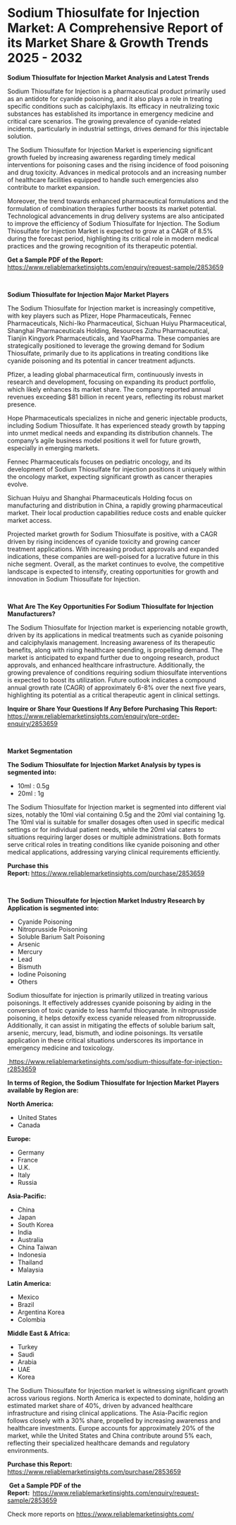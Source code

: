 <p><h1>Sodium Thiosulfate for Injection Market: A Comprehensive Report of its Market Share & Growth Trends 2025 - 2032</h1></p><p><strong>Sodium Thiosulfate for Injection Market Analysis and Latest Trends</strong></p>
<p><p>Sodium Thiosulfate for Injection is a pharmaceutical product primarily used as an antidote for cyanide poisoning, and it also plays a role in treating specific conditions such as calciphylaxis. Its efficacy in neutralizing toxic substances has established its importance in emergency medicine and critical care scenarios. The growing prevalence of cyanide-related incidents, particularly in industrial settings, drives demand for this injectable solution.</p><p>The Sodium Thiosulfate for Injection Market is experiencing significant growth fueled by increasing awareness regarding timely medical interventions for poisoning cases and the rising incidence of food poisoning and drug toxicity. Advances in medical protocols and an increasing number of healthcare facilities equipped to handle such emergencies also contribute to market expansion.</p><p>Moreover, the trend towards enhanced pharmaceutical formulations and the formulation of combination therapies further boosts its market potential. Technological advancements in drug delivery systems are also anticipated to improve the efficiency of Sodium Thiosulfate for Injection. The Sodium Thiosulfate for Injection Market is expected to grow at a CAGR of 8.5% during the forecast period, highlighting its critical role in modern medical practices and the growing recognition of its therapeutic potential.</p></p>
<p><strong>Get a Sample PDF of the Report:&nbsp;</strong> <a href="https://www.reliablemarketinsights.com/enquiry/request-sample/2853659?utm_campaign=2943&utm_medium=2&utm_source=Github&utm_content=ia&utm_term=12032025&utm_id=sodium-thiosulfate-for-injection">https://www.reliablemarketinsights.com/enquiry/request-sample/2853659</a></p>
<p>&nbsp;</p>
<p><strong>Sodium Thiosulfate for Injection Major Market Players</strong></p>
<p><p>The Sodium Thiosulfate for Injection market is increasingly competitive, with key players such as Pfizer, Hope Pharmaceuticals, Fennec Pharmaceuticals, Nichi-Iko Pharmaceutical, Sichuan Huiyu Pharmaceutical, Shanghai Pharmaceuticals Holding, Resources Zizhu Pharmaceutical, Tianjin Kingyork Pharmaceuticals, and YaoPharma. These companies are strategically positioned to leverage the growing demand for Sodium Thiosulfate, primarily due to its applications in treating conditions like cyanide poisoning and its potential in cancer treatment adjuncts.</p><p>Pfizer, a leading global pharmaceutical firm, continuously invests in research and development, focusing on expanding its product portfolio, which likely enhances its market share. The company reported annual revenues exceeding $81 billion in recent years, reflecting its robust market presence.</p><p>Hope Pharmaceuticals specializes in niche and generic injectable products, including Sodium Thiosulfate. It has experienced steady growth by tapping into unmet medical needs and expanding its distribution channels. The company’s agile business model positions it well for future growth, especially in emerging markets.</p><p>Fennec Pharmaceuticals focuses on pediatric oncology, and its development of Sodium Thiosulfate for injection positions it uniquely within the oncology market, expecting significant growth as cancer therapies evolve.</p><p>Sichuan Huiyu and Shanghai Pharmaceuticals Holding focus on manufacturing and distribution in China, a rapidly growing pharmaceutical market. Their local production capabilities reduce costs and enable quicker market access.</p><p>Projected market growth for Sodium Thiosulfate is positive, with a CAGR driven by rising incidences of cyanide toxicity and growing cancer treatment applications. With increasing product approvals and expanded indications, these companies are well-poised for a lucrative future in this niche segment. Overall, as the market continues to evolve, the competitive landscape is expected to intensify, creating opportunities for growth and innovation in Sodium Thiosulfate for Injection.</p></p>
<p>&nbsp;</p>
<p><strong>What Are The Key Opportunities For Sodium Thiosulfate for Injection Manufacturers?</strong></p>
<p><p>The Sodium Thiosulfate for Injection market is experiencing notable growth, driven by its applications in medical treatments such as cyanide poisoning and calciphylaxis management. Increasing awareness of its therapeutic benefits, along with rising healthcare spending, is propelling demand. The market is anticipated to expand further due to ongoing research, product approvals, and enhanced healthcare infrastructure. Additionally, the growing prevalence of conditions requiring sodium thiosulfate interventions is expected to boost its utilization. Future outlook indicates a compound annual growth rate (CAGR) of approximately 6-8% over the next five years, highlighting its potential as a critical therapeutic agent in clinical settings.</p></p>
<p><strong>Inquire or Share Your Questions If Any Before Purchasing This Report:</strong> <a href="https://www.reliablemarketinsights.com/enquiry/pre-order-enquiry/2853659?utm_campaign=2943&utm_medium=2&utm_source=Github&utm_content=ia&utm_term=12032025&utm_id=sodium-thiosulfate-for-injection">https://www.reliablemarketinsights.com/enquiry/pre-order-enquiry/2853659</a></p>
<p>&nbsp;</p>
<p><strong>Market Segmentation</strong></p>
<p><strong>The Sodium Thiosulfate for Injection Market Analysis by types is segmented into:</strong></p>
<p><ul><li>10ml : 0.5g</li><li>20ml : 1g</li></ul></p>
<p><p>The Sodium Thiosulfate for Injection market is segmented into different vial sizes, notably the 10ml vial containing 0.5g and the 20ml vial containing 1g. The 10ml vial is suitable for smaller dosages often used in specific medical settings or for individual patient needs, while the 20ml vial caters to situations requiring larger doses or multiple administrations. Both formats serve critical roles in treating conditions like cyanide poisoning and other medical applications, addressing varying clinical requirements efficiently.</p></p>
<p><strong>Purchase this Report:&nbsp;</strong><a href="https://www.reliablemarketinsights.com/purchase/2853659?utm_campaign=2943&utm_medium=2&utm_source=Github&utm_content=ia&utm_term=12032025&utm_id=sodium-thiosulfate-for-injection">https://www.reliablemarketinsights.com/purchase/2853659</a></p>
<p>&nbsp;</p>
<p><strong>The Sodium Thiosulfate for Injection Market Industry Research by Application is segmented into:</strong></p>
<p><ul><li>Cyanide Poisoning</li><li>Nitroprusside Poisoning</li><li>Soluble Barium Salt Poisoning</li><li>Arsenic</li><li>Mercury</li><li>Lead</li><li>Bismuth</li><li>Iodine Poisoning</li><li>Others</li></ul></p>
<p><p>Sodium thiosulfate for injection is primarily utilized in treating various poisonings. It effectively addresses cyanide poisoning by aiding in the conversion of toxic cyanide to less harmful thiocyanate. In nitroprusside poisoning, it helps detoxify excess cyanide released from nitroprusside. Additionally, it can assist in mitigating the effects of soluble barium salt, arsenic, mercury, lead, bismuth, and iodine poisonings. Its versatile application in these critical situations underscores its importance in emergency medicine and toxicology.</p></p>
<p><a href="https://www.reliablemarketinsights.com/sodium-thiosulfate-for-injection-r2853659?utm_campaign=2943&utm_medium=2&utm_source=Github&utm_content=ia&utm_term=12032025&utm_id=sodium-thiosulfate-for-injection">&nbsp;https://www.reliablemarketinsights.com/sodium-thiosulfate-for-injection-r2853659</a></p>
<p><strong>In terms of Region, the Sodium Thiosulfate for Injection Market Players available by Region are:</strong></p>
<p>
    <p> <strong> North America: </strong>
        <ul>
            <li>United States</li>
            <li>Canada</li>
        </ul>
        </p> 
    <p> <strong> Europe: </strong>
        <ul>
            <li>Germany</li>
            <li>France</li>
            <li>U.K.</li>
            <li>Italy</li>
            <li>Russia</li>
        </ul>
        </p> 
    <p> <strong> Asia-Pacific: </strong>
        <ul>
            <li>China</li>
            <li>Japan</li>
            <li>South Korea</li>
            <li>India</li>
            <li>Australia</li>
            <li>China Taiwan</li>
            <li>Indonesia</li>
            <li>Thailand</li>
            <li>Malaysia</li>
        </ul>
        </p> 
    <p> <strong> Latin America: </strong>
        <ul>
            <li>Mexico</li>
            <li>Brazil</li>
            <li>Argentina Korea</li>
            <li>Colombia</li>
        </ul>
        </p> 
    <p> <strong> Middle East & Africa: </strong>
        <ul>
            <li>Turkey</li>
            <li>Saudi</li>
            <li>Arabia</li>
            <li>UAE</li>
            <li>Korea</li>
        </ul>
    </p>
    </p>
<p><p>The Sodium Thiosulfate for Injection market is witnessing significant growth across various regions. North America is expected to dominate, holding an estimated market share of 40%, driven by advanced healthcare infrastructure and rising clinical applications. The Asia-Pacific region follows closely with a 30% share, propelled by increasing awareness and healthcare investments. Europe accounts for approximately 20% of the market, while the United States and China contribute around 5% each, reflecting their specialized healthcare demands and regulatory environments.</p></p>
<p><strong>Purchase this Report: </strong><a href="https://www.reliablemarketinsights.com/purchase/2853659?utm_campaign=2943&utm_medium=2&utm_source=Github&utm_content=ia&utm_term=12032025&utm_id=sodium-thiosulfate-for-injection">https://www.reliablemarketinsights.com/purchase/2853659</a></p>
<p>&nbsp;<strong>Get a Sample PDF of the Report:&nbsp;&nbsp;</strong><a href="https://www.reliablemarketinsights.com/enquiry/request-sample/2853659?utm_campaign=2943&utm_medium=2&utm_source=Github&utm_content=ia&utm_term=12032025&utm_id=sodium-thiosulfate-for-injection">https://www.reliablemarketinsights.com/enquiry/request-sample/2853659</a></p>
<p><strong></strong></p>
<p>Check more reports on <a href="https://www.reliablemarketinsights.com/?utm_campaign=2943&utm_medium=2&utm_source=Github&utm_content=ia&utm_term=12032025&utm_id=sodium-thiosulfate-for-injection">https://www.reliablemarketinsights.com/</a></p>